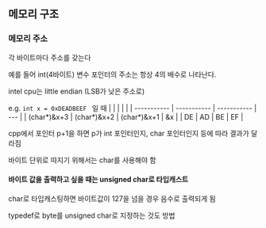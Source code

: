 ## 메모리 구조

### 메모리 주소

각 바이트마다 주소를 갖는다

예를 들어 int(4바이트) 변수 포인터의 주소는 항상 4의 배수로 나타난다.

intel cpu는 little endian (LSB가 낮은 주소로)

e.g. `int x = 0xDEADBEEF ` 일 때
|             |             |             |     |
| ----------- | ----------- | ----------- | --- |
| (char*)&x+3 | (char*)&x+2 | (char*)&x+1 | &x  |
| DE          | AD          | BE          | EF  |

cpp에서 포인터 p+1을 하면 p가 int 포인터인지, char 포인터인지 등에 따라 결과가 달라짐

바이트 단위로 따지기 위해서는 char를 사용해야 함

#### 바이트 값을 출력하고 싶을 때는 unsigned char로 타입캐스트

char로 타입캐스팅하면 바이트값이 127을 넘을 경우 음수로 출력되게 됨

typedef로 byte를 unsigned char로 지정하는 것도 방법

